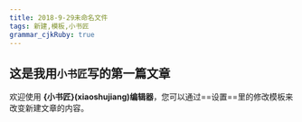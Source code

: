```yaml
---
title: 2018-9-29未命名文件 
tags: 新建,模板,小书匠
grammar_cjkRuby: true
---
```


## 这是我用`小书匠`写的第一篇文章
欢迎使用 **{小书匠}(xiaoshujiang)编辑器**，您可以通过==设置==里的修改模板来改变新建文章的内容。